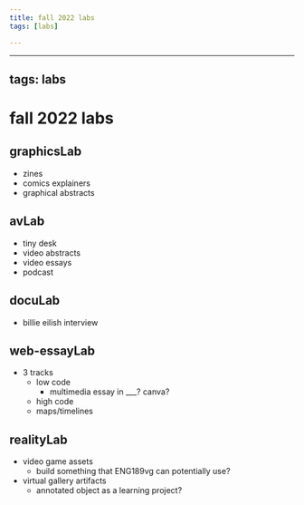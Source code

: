 ```yaml
---
title: fall 2022 labs
tags: [labs]

---
```


---
tags: labs
---

# fall 2022 labs

## graphicsLab
* zines
* comics explainers
* graphical abstracts

## avLab
* tiny desk
* video abstracts
* video essays
* podcast

## docuLab
* billie eilish interview

## web-essayLab
* 3 tracks
    * low code
        * multimedia essay in ___? canva?
    * high code
    * maps/timelines

## realityLab
* video game assets
    * build something that ENG189vg can potentially use?
* virtual gallery artifacts
    * annotated object as a learning project?